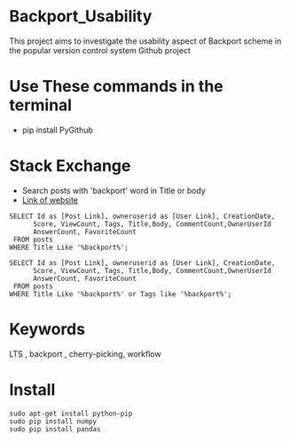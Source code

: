 # Backport_Usability
This project aims to investigate the usability aspect of Backport scheme in the popular version control system Github project

# Use These commands in the terminal
- pip install PyGithub

# Stack Exchange
 - Search posts with 'backport' word in Title or body
 - [Link of website](https://data.stackexchange.com/stackoverflow/query/new)

 ```
SELECT Id as [Post Link], owneruserid as [User Link], CreationDate,
       Score, ViewCount, Tags, Title,Body, CommentCount,OwnerUserId
       AnswerCount, FavoriteCount
  FROM posts
 WHERE Title Like '%backport%';
```

 ```
SELECT Id as [Post Link], owneruserid as [User Link], CreationDate,
       Score, ViewCount, Tags, Title,Body, CommentCount,OwnerUserId
       AnswerCount, FavoriteCount
  FROM posts
 WHERE Title Like '%backport%' or Tags like '%backport%';
 ```

 # Keywords
 LTS , backport , cherry-picking, workflow

 # Install
  ```
  sudo apt-get install python-pip
  sudo pip install numpy
  sudo pip install pandas
   ```